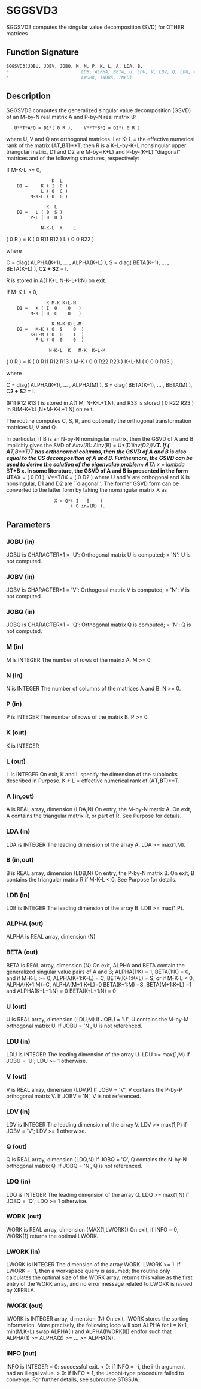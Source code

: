 # SGGSVD3

SGGSVD3 computes the singular value decomposition (SVD) for OTHER matrices

## Function Signature

```fortran
SGGSVD3(JOBU, JOBV, JOBQ, M, N, P, K, L, A, LDA, B,
*                           LDB, ALPHA, BETA, U, LDU, V, LDV, Q, LDQ, WORK,
*                           LWORK, IWORK, INFO)
```

## Description


 SGGSVD3 computes the generalized singular value decomposition (GSVD)
 of an M-by-N real matrix A and P-by-N real matrix B:

       U**T*A*Q = D1*( 0 R ),    V**T*B*Q = D2*( 0 R )

 where U, V and Q are orthogonal matrices.
 Let K+L = the effective numerical rank of the matrix (A**T,B**T)**T,
 then R is a K+L-by-K+L nonsingular upper triangular matrix, D1 and
 D2 are M-by-(K+L) and P-by-(K+L) "diagonal" matrices and of the
 following structures, respectively:

 If M-K-L >= 0,

                     K  L
        D1 =     K ( I  0 )
                 L ( 0  C )
             M-K-L ( 0  0 )

                   K  L
        D2 =   L ( 0  S )
             P-L ( 0  0 )

                 N-K-L  K    L
   ( 0 R ) = K (  0   R11  R12 )
             L (  0    0   R22 )

 where

   C = diag( ALPHA(K+1), ... , ALPHA(K+L) ),
   S = diag( BETA(K+1),  ... , BETA(K+L) ),
   C**2 + S**2 = I.

   R is stored in A(1:K+L,N-K-L+1:N) on exit.

 If M-K-L < 0,

                   K M-K K+L-M
        D1 =   K ( I  0    0   )
             M-K ( 0  C    0   )

                     K M-K K+L-M
        D2 =   M-K ( 0  S    0  )
             K+L-M ( 0  0    I  )
               P-L ( 0  0    0  )

                    N-K-L  K   M-K  K+L-M
   ( 0 R ) =     K ( 0    R11  R12  R13  )
               M-K ( 0     0   R22  R23  )
             K+L-M ( 0     0    0   R33  )

 where

   C = diag( ALPHA(K+1), ... , ALPHA(M) ),
   S = diag( BETA(K+1),  ... , BETA(M) ),
   C**2 + S**2 = I.

   (R11 R12 R13 ) is stored in A(1:M, N-K-L+1:N), and R33 is stored
   ( 0  R22 R23 )
   in B(M-K+1:L,N+M-K-L+1:N) on exit.

 The routine computes C, S, R, and optionally the orthogonal
 transformation matrices U, V and Q.

 In particular, if B is an N-by-N nonsingular matrix, then the GSVD of
 A and B implicitly gives the SVD of A*inv(B):
                      A*inv(B) = U*(D1*inv(D2))*V**T.
 If ( A**T,B**T)**T  has orthonormal columns, then the GSVD of A and B is
 also equal to the CS decomposition of A and B. Furthermore, the GSVD
 can be used to derive the solution of the eigenvalue problem:
                      A**T*A x = lambda* B**T*B x.
 In some literature, the GSVD of A and B is presented in the form
                  U**T*A*X = ( 0 D1 ),   V**T*B*X = ( 0 D2 )
 where U and V are orthogonal and X is nonsingular, D1 and D2 are
 ``diagonal''.  The former GSVD form can be converted to the latter
 form by taking the nonsingular matrix X as

                      X = Q*( I   0    )
                            ( 0 inv(R) ).

## Parameters

### JOBU (in)

JOBU is CHARACTER*1 = 'U': Orthogonal matrix U is computed; = 'N': U is not computed.

### JOBV (in)

JOBV is CHARACTER*1 = 'V': Orthogonal matrix V is computed; = 'N': V is not computed.

### JOBQ (in)

JOBQ is CHARACTER*1 = 'Q': Orthogonal matrix Q is computed; = 'N': Q is not computed.

### M (in)

M is INTEGER The number of rows of the matrix A. M >= 0.

### N (in)

N is INTEGER The number of columns of the matrices A and B. N >= 0.

### P (in)

P is INTEGER The number of rows of the matrix B. P >= 0.

### K (out)

K is INTEGER

### L (out)

L is INTEGER On exit, K and L specify the dimension of the subblocks described in Purpose. K + L = effective numerical rank of (A**T,B**T)**T.

### A (in,out)

A is REAL array, dimension (LDA,N) On entry, the M-by-N matrix A. On exit, A contains the triangular matrix R, or part of R. See Purpose for details.

### LDA (in)

LDA is INTEGER The leading dimension of the array A. LDA >= max(1,M).

### B (in,out)

B is REAL array, dimension (LDB,N) On entry, the P-by-N matrix B. On exit, B contains the triangular matrix R if M-K-L < 0. See Purpose for details.

### LDB (in)

LDB is INTEGER The leading dimension of the array B. LDB >= max(1,P).

### ALPHA (out)

ALPHA is REAL array, dimension (N)

### BETA (out)

BETA is REAL array, dimension (N) On exit, ALPHA and BETA contain the generalized singular value pairs of A and B; ALPHA(1:K) = 1, BETA(1:K) = 0, and if M-K-L >= 0, ALPHA(K+1:K+L) = C, BETA(K+1:K+L) = S, or if M-K-L < 0, ALPHA(K+1:M)=C, ALPHA(M+1:K+L)=0 BETA(K+1:M) =S, BETA(M+1:K+L) =1 and ALPHA(K+L+1:N) = 0 BETA(K+L+1:N) = 0

### U (out)

U is REAL array, dimension (LDU,M) If JOBU = 'U', U contains the M-by-M orthogonal matrix U. If JOBU = 'N', U is not referenced.

### LDU (in)

LDU is INTEGER The leading dimension of the array U. LDU >= max(1,M) if JOBU = 'U'; LDU >= 1 otherwise.

### V (out)

V is REAL array, dimension (LDV,P) If JOBV = 'V', V contains the P-by-P orthogonal matrix V. If JOBV = 'N', V is not referenced.

### LDV (in)

LDV is INTEGER The leading dimension of the array V. LDV >= max(1,P) if JOBV = 'V'; LDV >= 1 otherwise.

### Q (out)

Q is REAL array, dimension (LDQ,N) If JOBQ = 'Q', Q contains the N-by-N orthogonal matrix Q. If JOBQ = 'N', Q is not referenced.

### LDQ (in)

LDQ is INTEGER The leading dimension of the array Q. LDQ >= max(1,N) if JOBQ = 'Q'; LDQ >= 1 otherwise.

### WORK (out)

WORK is REAL array, dimension (MAX(1,LWORK)) On exit, if INFO = 0, WORK(1) returns the optimal LWORK.

### LWORK (in)

LWORK is INTEGER The dimension of the array WORK. LWORK >= 1. If LWORK = -1, then a workspace query is assumed; the routine only calculates the optimal size of the WORK array, returns this value as the first entry of the WORK array, and no error message related to LWORK is issued by XERBLA.

### IWORK (out)

IWORK is INTEGER array, dimension (N) On exit, IWORK stores the sorting information. More precisely, the following loop will sort ALPHA for I = K+1, min(M,K+L) swap ALPHA(I) and ALPHA(IWORK(I)) endfor such that ALPHA(1) >= ALPHA(2) >= ... >= ALPHA(N).

### INFO (out)

INFO is INTEGER = 0: successful exit. < 0: if INFO = -i, the i-th argument had an illegal value. > 0: if INFO = 1, the Jacobi-type procedure failed to converge. For further details, see subroutine STGSJA.

